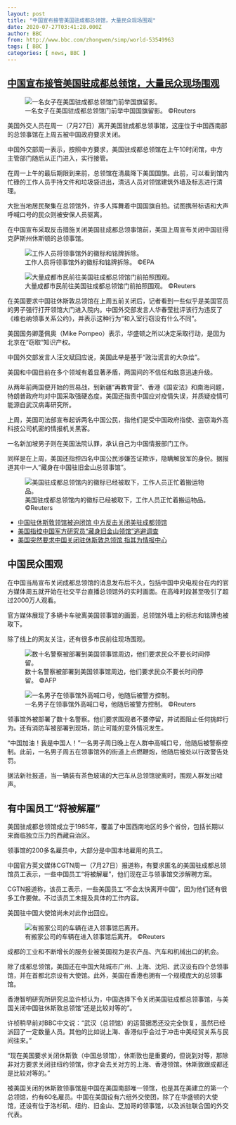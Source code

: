 ```yaml
---
layout: post
title: "中国宣布接管美国驻成都总领馆，大量民众现场围观"
date: 2020-07-27T03:41:28.000Z
author: BBC
from: http://www.bbc.com/zhongwen/simp/world-53549963
tags: [ BBC ]
categories: [ news, BBC ]
---
```

<!--1595821288000-->
[中国宣布接管美国驻成都总领馆，大量民众现场围观](http://www.bbc.com/zhongwen/simp/world-53549963)
------

<div>
<figure><img alt="一名女子在美国驻成都总领馆门前举国旗留影。" src="https://ichef.bbci.co.uk/news/600/cpsprodpb/125B1/production/_113658157_untitled.jpg" referrerpolicy="no-referrer"><br><figcaption>一名女子在美国驻成都总领馆门前举中国国旗留影。 ©Reuters</figcaption></figure><p class="story-body__introduction">美国外交人员在周一（7月27日）离开美国驻成都总领事馆，这座位于中国西南部的总领事馆在上周五被中国政府要求关闭。</p><p>中国外交部周一表示，按照中方要求，美国驻成都总领馆在上午10时闭馆，中方主管部门随后从正门进入，实行接管。</p><p>在周一上午的最后期限到来前，总领馆在清晨降下美国国旗。此前，可以看到馆内忙碌的工作人员手持文件和垃圾袋进出，清洁人员对领馆建筑外墙及标志进行清理。</p><p>大批当地居民聚集在总领馆外，许多人挥舞着中国国旗自拍。试图携带标语和大声呼喊口号的民众则被安保人员驱离。</p><p>在中国宣布采取反击措施关闭美国驻成都总领事馆前，美国上周宣布关闭中国驻得克萨斯州休斯顿的总领事馆。</p><figure><img alt="工作人员将领事馆外的徽标和铭牌拆除。" src="https://ichef.bbci.co.uk/news/600/cpsprodpb/FF5F/production/_113657356_5996b99b-3abc-4086-b2e2-68f5d348b079.jpg" referrerpolicy="no-referrer"><br><figcaption>工作人员将领事馆外的徽标和铭牌拆除。 ©EPA</figcaption></figure><figure><img alt="大量成都市民前往美国驻成都总领馆门前拍照围观。" src="https://ichef.bbci.co.uk/news/600/cpsprodpb/E65F/production/_113657985_hi062646676.jpg" referrerpolicy="no-referrer"><br><figcaption>大量成都市民前往美国驻成都总领馆门前拍照围观。 ©Reuters</figcaption></figure><p>在美国要求中国驻休斯敦总领馆在上周五前关闭后，记者看到一些似乎是美国官员的男子强行打开领馆大门进入院内。中国外交部发言人华春莹批评该行为违反了《维也纳领事关系公约》，并表示这种行为“和入室行窃没有什么不同”。</p><p>美国国务卿蓬佩奥（Mike Pompeo）表示，华盛顿之所以决定采取行动，是因为北京在“窃取”知识产权。</p><p>中国外交部发言人汪文斌回应说，美国此举是基于“政治谎言的大杂烩”。</p><p>美国和中国目前在多个领域有着显著矛盾，两国间的不信任和敌意迅速升级。</p><p>从两年前两国便开始的贸易战，到新疆“再教育营”、香港《国安法》和南海问题，特朗普政府均对中国采取强硬态度。美国还指责中国应对疫情失误，并质疑疫情可能源自武汉病毒研究所。</p><p>上周，美国司法部宣布起诉两名中国公民，指他们是受中国政府指使、盗窃海外高科技公司机密的情报机关黑客。</p><p>一名新加坡男子则在美国法院认罪，承认自己为中国情报部门工作。</p><p>同样是在上周，美国还指控四名中国公民涉嫌签证欺诈，隐瞒解放军的身份。据报道其中一人“藏身在中国驻旧金山总领事馆”。</p><figure><img alt="美国驻成都总领馆内的徽标已经被取下，工作人员正忙着搬运物品。" src="https://ichef.bbci.co.uk/news/600/cpsprodpb/3F39/production/_113658161_2.jpg" referrerpolicy="no-referrer"><br><figcaption>美国驻成都总领馆内的徽标已经被取下，工作人员正忙着搬运物品。 ©Reuters</figcaption></figure><ul class="story-body__unordered-list"><li class="story-body__list-item"><a href="http://www.bbc.com/zhongwen/simp/chinese-news-53523279" class="story-body__link">中国驻休斯敦领馆被迫闭馆 中方反击关闭美驻成都领馆</a></li><li class="story-body__list-item"><a href="http://www.bbc.com/zhongwen/simp/world-53514135" class="story-body__link">美国指控中国军方研究员“藏身旧金山领馆”逃避调查</a></li><li class="story-body__list-item"><a href="http://www.bbc.com/zhongwen/simp/world-53496291" class="story-body__link">美国突然要求中国关闭驻休斯敦总领馆 指其为情报中心</a></li></ul><h2 class="story-body__crosshead">中国民众围观</h2><p>在中国当局宣布关闭成都总领馆的消息发布后不久，包括中国中央电视台在内的官方媒体周五就开始在社交平台直播总领馆外的实时画面。在高峰时段甚至吸引了超过2000万人观看。</p><p>官方媒体展现了多辆卡车驶离美国领事馆的画面，总领馆外墙上的标志和铭牌也被取下。</p><p>除了线上的网友关注，还有很多市民前往现场围观。</p><figure><img alt="数十名警察被部署到美国领事馆周边，他们要求民众不要长时间停留。" src="https://ichef.bbci.co.uk/news/600/cpsprodpb/26F7/production/_113657990_8c6b3bef-e0aa-4eec-bd71-2fcdf0bc2a6c.jpg" referrerpolicy="no-referrer"><br><figcaption>数十名警察被部署到美国领事馆周边，他们要求民众不要长时间停留。 ©AFP</figcaption></figure><figure><img alt="一名男子在领事馆外高喊口号，他随后被警方控制。" src="https://ichef.bbci.co.uk/news/600/cpsprodpb/DB79/production/_113658165_4.jpg" referrerpolicy="no-referrer"><br><figcaption>一名男子在领事馆外高喊口号，他随后被警方控制。 ©Reuters</figcaption></figure><p>领事馆外被部署了数十名警察。他们要求围观者不要停留，并试图阻止任何挑衅行为。还有消防车被部署到现场，防止可能的意外情况发生。</p><p>“中国加油！我是中国人！”一名男子周日晚上在人群中高喊口号，他随后被警察控制。此前，一名男子周五在领事馆外的街道上点燃鞭炮，他随后被处以行政警告处罚。</p><p>据法新社报道，当一辆装有茶色玻璃的大巴车从总领馆驶离时，围观人群发出嘘声。</p><h2 class="story-body__crosshead">有中国员工“将被解雇”</h2><p>美国驻成都总领馆成立于1985年，覆盖了中国西南地区的多个省份，包括长期以来面临独立压力的西藏自治区。</p><p>领事馆的200多名雇员中，大部分是中国本地雇用的员工。</p><p>中国官方英文媒体CGTN周一（7月27日）报道称，有要求匿名的美国驻成都总领馆员工表示，一些中国员工“将被解雇”，他们现在正与领事馆交涉解聘方案。</p><p>CGTN报道称，该员工表示，一些美国员工“不会太快离开中国”，因为他们还有很多工作要做。不过该员工未提及具体的工作内容。</p><p>美国驻中国大使馆尚未对此作出回应。</p><figure><img alt="有搬家公司的车辆在进入领事馆后离开。" src="https://ichef.bbci.co.uk/news/600/cpsprodpb/18371/production/_113658199_3.jpg" referrerpolicy="no-referrer"><br><figcaption>有搬家公司的车辆在进入领事馆后离开。 ©Reuters</figcaption></figure><p>成都的工业和不断增长的服务业被美国视为是农产品、汽车和机械出口的机会。</p><p>除了成都总领馆，美国还在中国大陆城市广州、上海、沈阳、武汉设有四个总领事馆，并在首都北京设有大使馆。此外，美国在香港也拥有一个规模庞大的总领事馆。</p><p>香港智明研究所研究总监许桢认为，中国选择下令关闭美国驻成都总领事馆，与美国关闭中国驻休斯敦总领馆“还是比较对等的”。</p><p>许桢稍早前对BBC中文说：“武汉（总领馆）的运营据悉还没完全恢复，虽然已经派回了一定数量人员。其他的比如说上海、香港似乎会过于冲击中美经贸关系与民间往来。”</p><p>“现在美国要求关闭休斯敦（中国总领馆），休斯敦也是重要的，但说到对等，那除非对方要求关闭驻纽约领馆，你才会去关对方的上海、香港领馆。休斯敦跟成都还是比较对等的。”</p><p>被美国关闭的休斯敦领事馆是中国在美国南部唯一领馆，也是其在美建立的第一个总领馆，约有60名雇员。中国在美国设有六组外交使团，除了在华盛顿的大使馆，还设有位于洛杉矶、纽约、旧金山、芝加哥的领事馆，以及派驻联合国的外交代表。</p>
</div>
